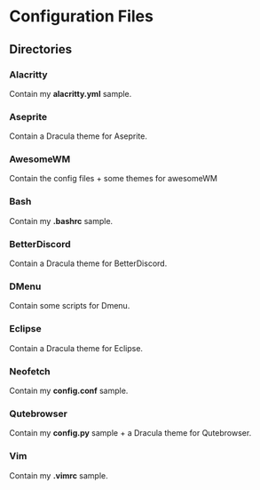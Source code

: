 # Configuration Files

## Directories

### Alacritty

Contain my <strong>alacritty.yml</strong> sample.

### Aseprite

Contain a Dracula theme for Aseprite.

### AwesomeWM

Contain the config files + some themes for awesomeWM

### Bash

Contain my <strong>.bashrc</strong> sample.

### BetterDiscord

Contain a Dracula theme for BetterDiscord.

### DMenu

Contain some scripts for Dmenu.

### Eclipse

Contain a Dracula theme for Eclipse.

### Neofetch

Contain my <strong>config.conf</strong> sample.

### Qutebrowser

Contain my <strong>config.py</strong> sample + a Dracula theme for Qutebrowser.

### Vim

Contain my <strong>.vimrc</strong> sample.

